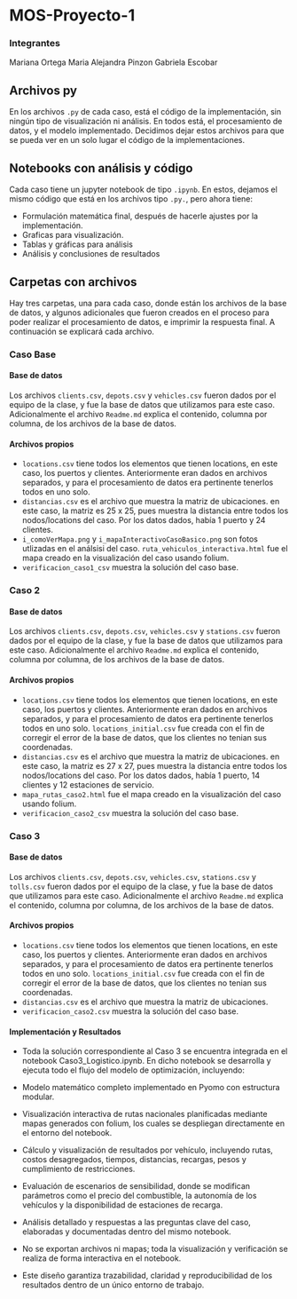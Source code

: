 # MOS-Proyecto-1
### Integrantes
Mariana Ortega
Maria Alejandra Pinzon
Gabriela Escobar

## Archivos py
En los archivos `.py` de cada caso, está el código de la implementación, sin ningún tipo de visualización ni análisis. En todos está, el procesamiento de datos, y el modelo implementado. Decidimos dejar estos archivos para que se pueda ver en un solo lugar el código de la implementaciones.
## Notebooks con análisis y código
Cada caso tiene un jupyter notebook de tipo `.ipynb`. En estos, dejamos el mismo código que está en los archivos tipo `.py.`, pero ahora tiene:
- Formulación matemática final, después de hacerle ajustes por la implementación.
- Graficas para visualización.  
- Tablas y gráficas para análisis
- Análisis y conclusiones de resultados
## Carpetas con archivos
Hay tres carpetas, una para cada caso, donde están los archivos de la base de datos, y algunos adicionales que fueron creados en el proceso para poder realizar el procesamiento de datos, e imprimir la respuesta final. A continuación se explicará cada archivo.
### Caso Base
#### Base de datos
Los archivos `clients.csv`, `depots.csv` y `vehicles.csv` fueron dados por el equipo de la clase, y fue la base de datos que utilizamos para este caso. Adicionalmente el archivo `Readme.md` explica el contenido, columna por columna, de los archivos de la base de datos.
#### Archivos propios
- `locations.csv` tiene todos los elementos que tienen locations, en este caso, los puertos y clientes. Anteriormente eran dados en archivos separados, y para el procesamiento de datos era pertinente tenerlos todos en uno solo. 
- `distancias.csv` es el archivo que muestra la matriz de ubicaciones. en este caso, la matriz es 25 x 25, pues muestra la distancia entre todos los nodos/locations del caso. Por los datos dados, había 1 puerto y 24 clientes.
- `i_comoVerMapa.png` y `i_mapaInteractivoCasoBasico.png` son fotos utlizadas en el análsisi del caso. `ruta_vehiculos_interactiva.html` fue el mapa creado en la visualización del caso usando folium.
- `verificacion_caso1_csv` muestra la solución del caso base.
### Caso 2
#### Base de datos
Los archivos `clients.csv`, `depots.csv`, `vehicles.csv` y `stations.csv` fueron dados por el equipo de la clase, y fue la base de datos que utilizamos para este caso. Adicionalmente el archivo `Readme.md` explica el contenido, columna por columna, de los archivos de la base de datos.
#### Archivos propios
- `locations.csv` tiene todos los elementos que tienen locations, en este caso, los puertos y clientes. Anteriormente eran dados en archivos separados, y para el procesamiento de datos era pertinente tenerlos todos en uno solo. `locations_initial.csv` fue creada con el fin de corregir el error de la base de datos, que los clientes no tenian sus coordenadas.
- `distancias.csv` es el archivo que muestra la matriz de ubicaciones. en este caso, la matriz es 27 x 27, pues muestra la distancia entre todos los nodos/locations del caso. Por los datos dados, había 1 puerto, 14 clientes y 12 estaciones de servicio.
- `mapa_rutas_caso2.html` fue el mapa creado en la visualización del caso usando folium.
- `verificacion_caso2_csv` muestra la solución del caso base.

### Caso 3
#### Base de datos
Los archivos `clients.csv`, `depots.csv`, `vehicles.csv`, `stations.csv` y `tolls.csv` fueron dados por el equipo de la clase, y fue la base de datos que utilizamos para este caso. Adicionalmente el archivo `Readme.md` explica el contenido, columna por columna, de los archivos de la base de datos.
#### Archivos propios
- `locations.csv` tiene todos los elementos que tienen locations, en este caso, los puertos y clientes. Anteriormente eran dados en archivos separados, y para el procesamiento de datos era pertinente tenerlos todos en uno solo. `locations_initial.csv` fue creada con el fin de corregir el error de la base de datos, que los clientes no tenian sus coordenadas.
- `distancias.csv` es el archivo que muestra la matriz de ubicaciones.
- `verificacion_caso2.csv` muestra la solución del caso base.

#### Implementación y Resultados
- Toda la solución correspondiente al Caso 3 se encuentra integrada en el notebook Caso3_Logistico.ipynb. En dicho notebook se desarrolla y ejecuta todo el flujo del modelo de optimización, incluyendo:

- Modelo matemático completo implementado en Pyomo con estructura modular.

- Visualización interactiva de rutas nacionales planificadas mediante mapas generados con folium, los cuales se despliegan directamente en el entorno del notebook.

- Cálculo y visualización de resultados por vehículo, incluyendo rutas, costos desagregados, tiempos, distancias, recargas, pesos y cumplimiento de restricciones.

- Evaluación de escenarios de sensibilidad, donde se modifican parámetros como el precio del combustible, la autonomía de los vehículos y la disponibilidad de estaciones de recarga.

- Análisis detallado y respuestas a las preguntas clave del caso, elaboradas y documentadas dentro del mismo notebook.

- No se exportan archivos ni mapas; toda la visualización y verificación se realiza de forma interactiva en el notebook.

- Este diseño garantiza trazabilidad, claridad y reproducibilidad de los resultados dentro de un único entorno de trabajo.